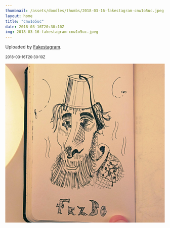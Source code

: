 ```yaml
---
thumbnail: /assets/doodles/thumbs/2018-03-16-fakestagram-cnw1o5uc.jpeg
layout: home
title: "cnw1o5uc"
date: 2018-03-16T20:30:10Z
img: 2018-03-16-fakestagram-cnw1o5uc.jpeg
---
```


Uploaded by [Fakestagram](https://github.com/opyate/fakestagram).

<small>2018-03-16T20:30:10Z</small>

![Uploaded by Fakestagram](/assets/doodles/original/2018-03-16-fakestagram-cnw1o5uc.jpeg)
